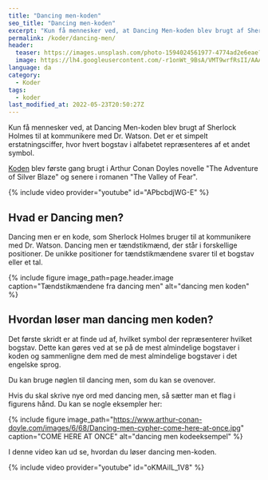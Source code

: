```yaml
---
title: "Dancing men-koden"
seo_title: "Dancing men-koden"
excerpt: "Kun få mennesker ved, at Dancing Men-koden blev brugt af Sherlock Holmes til at kommunikere med Dr. Watson. Det er et simpelt erstatningsciffer, hvor hvert bogstav i alfabetet repræsenteres af et andet symbol."
permalink: /koder/dancing-men/
header:
  teaser: https://images.unsplash.com/photo-1594024561977-4774ad2e6eae?ixlib=rb-1.2.1&ixid=MnwxMjA3fDB8MHxwaG90by1wYWdlfHx8fGVufDB8fHx8&auto=format&fit=crop&h=300&w=400&q=10
  image: https://lh4.googleusercontent.com/-r1onWt_9BsA/VMT9wrfRsII/AAAAAAAAK1c/uJfxtwQzjlY/s800/2015-01-25%252007.57.30.png
language: da
category:
  - Koder
tags:
  - koder
last_modified_at: 2022-05-23T20:50:27Z
---
```



Kun få mennesker ved, at Dancing Men-koden blev brugt af Sherlock Holmes til at kommunikere med Dr. Watson. Det er et simpelt erstatningsciffer, hvor hvert bogstav i alfabetet repræsenteres af et andet symbol.

[Koden](/koder/) blev første gang brugt i Arthur Conan Doyles novelle "The Adventure of Silver Blaze" og senere i romanen "The Valley of Fear".

{% include video provider="youtube" id="APbcbdjWG-E" %}

## Hvad er Dancing men?

Dancing men er en kode, som Sherlock Holmes bruger til at kommunikere med Dr. Watson. Dancing men er tændstikmænd, der står i forskellige positioner. De unikke positioner for tændstikmændene svarer til et bogstav eller et tal.

{% include figure image_path=page.header.image caption="Tændstikmændene fra dancing men" alt="dancing men koden" %}

## Hvordan løser man dancing men koden?

Det første skridt er at finde ud af, hvilket symbol der repræsenterer hvilket bogstav. Dette kan gøres ved at se på de mest almindelige bogstaver i koden og sammenligne dem med de mest almindelige bogstaver i det engelske sprog.

Du kan bruge nøglen til dancing men, som du kan se ovenover.

Hvis du skal skrive nye ord med dancing men, så sætter man et flag i figurens hånd. Du kan se nogle eksempler her:

{% include figure image_path="https://www.arthur-conan-doyle.com/images/6/68/Dancing-men-cypher-come-here-at-once.jpg" caption="COME HERE AT ONCE" alt="dancing men kodeeksempel" %}

I denne video kan ud se, hvordan du løser dancing men-koden.

{% include video provider="youtube" id="oKMAiIL_1V8" %}
